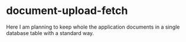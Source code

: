 # document-upload-fetch
Here I am planning to keep whole the application documents in a single database table with a standard way.
